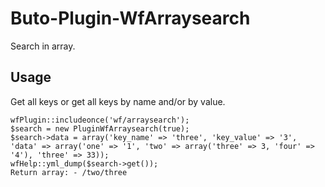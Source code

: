 # Buto-Plugin-WfArraysearch
Search in array.
## Usage 
Get all keys or get all keys by name and/or by value.
```
wfPlugin::includeonce('wf/arraysearch');
$search = new PluginWfArraysearch(true);
$search->data = array('key_name' => 'three', 'key_value' => '3', 'data' => array('one' => '1', 'two' => array('three' => 3, 'four' => '4'), 'three' => 33));
wfHelp::yml_dump($search->get());    
Return array: - /two/three
```
